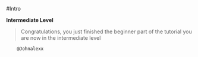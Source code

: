 #Intro

**Intermediate Level**

>Congratulations, you just finished the beginner part of the tutorial
        you are now in the intermediate level

        
        
        
        @Johnalexx